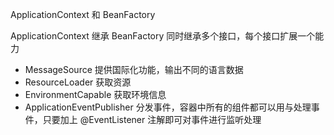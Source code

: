 ApplicationContext 和 BeanFactory 

ApplicationContext 继承 BeanFactory
同时继承多个接口，每个接口扩展一个能力
- MessageSource 提供国际化功能，输出不同的语言数据
- ResourceLoader 获取资源
- EnvironmentCapable 获取环境信息
- ApplicationEventPublisher 分发事件，容器中所有的组件都可以用与处理事件，只要加上 @EventListener 注解即可对事件进行监听处理
